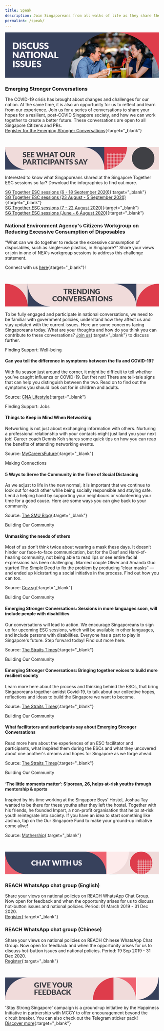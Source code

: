 ```yaml
---
title: Speak
description: Join Singaporeans from all walks of life as they share their views on national issues. Register now to participate.
permalink: /speak/
---
```


![Discuss national issues](/images/speak-header-1.jpg)

### Emerging Stronger Conversations

The COVID-19 crisis has brought about changes and challenges for our nation. At the same time, it is also an opportunity for us to reflect and learn from our experience. Join us for a series of conversations to share your hopes for a resilient, post-COVID Singapore society, and how we can work together to create a better future. These conversations are open to all Singapore Citizens and PRs.  
[Register for the Emerging Stronger Conversations](https://go.gov.sg/esconversations){:target="_blank"}

&nbsp;

![See what our participants say](/images/speak-header-6.jpg)

Interested to know what Singaporeans shared at the Singapore Together ESC sessions so far? Download the infographics to find out more.

[SG Together ESC sessions (6 - 18 September 2020)](/files/Singapore_Together_Infographics_Series_4.pdf){:target="_blank"}  
[SG Together ESC sessions (23 August - 5 September 2020)](/files/Singapore_Together_Infographics_Series_3.pdf){:target="_blank"}  
[SG Together ESC sessions (7 - 22 August 2020)](/files/Singapore_Together_Infographics_Series_2.pdf){:target="_blank"}  
[SG Together ESC sessions (June - 6 August 2020)](/files/Singapore_Together_Infographics_Series_1.pdf){:target="_blank"}  


### National Environment Agency's Citizens Workgroup on Reducing Excessive Consumption of Disposables

“What can we do together to reduce the excessive consumption of disposables, such as single-use plastics, in Singapore?" Share your views or join in one of NEA's workgroup sessions to address this challenge statement.

Connect with us [here](https://www.cgs.gov.sg/citizensworkgroup/share-your-views){:target="_blank"}!

&nbsp;

![Trending conversations](/images/speak-header-2.jpg)

To be fully engaged and participate in national conversations, we need to be familiar with government policies, understand how they affect us and stay updated with the current issues. Here are some concerns facing Singaporeans today. What are your thoughts and how do you think you can contribute to these conversations? [Join us](https://www.reach.gov.sg/){:target="_blank"} to discuss further.

<div class="heading-pillar">Finding Support: Well-being</div>

#### Can you tell the difference in symptoms between the flu and COVID-19?  

With flu season just around the corner, it might be difficult to tell whether you’ve caught influenza or COVID-19. But fret not! There are tell-tale signs that can help you distinguish between the two. Read on to find out the symptoms you should look out for in children and adults.

Source: [CNA Lifestyle](https://cnalifestyle.channelnewsasia.com/wellness/identify-difference-between-flu-and-covid-19-symptoms-13262534){:target="_blank"}

<div class="heading-pillar">Finding Support: Jobs </div>

#### Things to Keep in Mind When Networking

Networking is not just about exchanging information with others. Nurturing a professional relationship with your contacts might just land you your next job! Career coach Dennis Koh shares some quick tips on how you can reap the benefits of attending networking events. 

Source: [MyCareersFuture](https://content.mycareersfuture.gov.sg/3-things-to-take-note-when-you-network/){:target="_blank"}

<div class="heading-pillar">Making Connections </div>

#### 5 Ways to Serve the Community in the Time of Social Distancing   

As we adjust to life in the new normal, it is important that we continue to look out for each other while being socially responsible and staying safe. Lend a helping hand by supporting your neighbours or volunteering your time for a good cause. Here are some ways you can give back to your community.

Source: [The SMU Blog](https://blog.smu.edu.sg/smu-categories/5-ways-to-serve-the-community-in-the-time-of-social-distancing/){:target="_blank"}

<div class="heading-pillar">Building Our Community</div>  

#### Unmasking the needs of others

Most of us don’t think twice about wearing a mask these days. It doesn’t hinder our face-to-face communication, but for the Deaf and Hard-of-hearing community, not being able to read lips or see entire facial expressions has been challenging. Married couple Oliver and Amanda Guo started The Simple Deed to fix the problem by producing “clear masks” — and ended up kickstarting a social initiative in the process. Find out how you can too. 

Source: [Gov.sg](https://www.gov.sg/article/unmasking-the-needs-of-others){:target="_blank"}

<div class="heading-pillar">Building Our Community</div>  

#### Emerging Stronger Conversations: Sessions in more languages soon, will include people with disabilities

Our conversations will lead to action. We encourage Singaporeans to sign up for upcoming ESC sessions, which will be available in other languages, and include persons with disabilities. Everyone has a part to play in Singapore's future. Step forward today! Find out more here.

Source: [The Straits Times](https://www.straitstimes.com/politics/sessions-in-more-languages-soon-will-include-people-with-disabilities){:target="_blank"}

<div class="heading-pillar">Building Our Community</div>  

#### Emerging Stronger Conversations: Bringing together voices to build more resilient society

Learn more here about the process and thinking behind the ESCs, that bring Singaporeans together amidst Covid-19, to talk about our collective hopes, reflections and ideas to build the Singapore we want to become.

Source: [The Straits Times](https://www.straitstimes.com/politics/bringing-together-voices-to-build-more-resilient-society){:target="_blank"}

<div class="heading-pillar">Building Our Community</div>  

#### What facilitators and participants say about Emerging Stronger Conversations

Read more here about the experiences of an ESC facilitator and participants, what inspired them during the ESCs and what they uncovered about one another's dreams and hopes for Singapore as we forge ahead.

Source: [The Straits Times](https://www.straitstimes.com/politics/what-facilitators-and-participants-say-about-esc){:target="_blank"}

<div class="heading-pillar">Building Our Community</div>  

#### ‘The little moments matter’: S’porean, 26, helps at-risk youths through mentorship & sports  
Inspired by his time working at the Singapore Boys’ Hostel, Joshua Tay wanted to be there for these youths after they left the hostel. Together with his friends, he founded Impart, a non-profit organisation that helps at-risk youth reintegrate into society. If you have an idea to start something like Joshua, tap on the Our Singapore Fund to make your ground-up initiative come alive!

Source: [Mothership](https://mothership.sg/2020/07/joshua-tay-impart-singapore-together/){:target="_blank"}

&nbsp;

![Chat with us](/images/speak-header-4.jpg)

### REACH WhatsApp chat group (English)

Share your views on national policies on REACH WhatsApp Chat Group. Now open for feedback and when the opportunity arises for us to discuss hot-button issues and national policies. Period: 01 March 2019 - 31 Dec 2020.  
[Register](https://gems.gevme.com/66596366/registration/order/form){:target="_blank"}

### REACH WhatsApp chat group (Chinese)

Share your views on national policies on REACH Chinese WhatsApp Chat Group. Now open for feedback and when the opportunity arises for us to discuss hot-button issues and national policies. Period: 19 Sep 2019 - 31 Dec 2020.  
[Register](https://gems.gevme.com/79200895/registration/order/form){:target="_blank"}  

&nbsp;

![Give your feedback](/images/speak-header-5.jpg)

'Stay Strong Singapore' campaign is a ground-up initiative by the Happiness Initiative in partnership with MCCY to offer encouragement beyond the circuit breaker. You can also check out the Telegram sticker pack!  
[Discover more](https://happinessinitiative.sg/stay-strong-sg){:target="_blank"}

